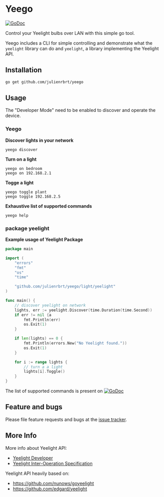 # Yeego

[![GoDoc](https://godoc.org/github.com/julienrbrt/yeego?status.svg)](https://godoc.org/github.com/julienrbrt/yeego/light/yeelight)

Control your Yeelight bulbs over LAN with this simple go tool.

Yeego includes a CLI for simple controlling and demonstrate what the `yeelight` library can do and `yeelight`, a library implementing the Yeelight API.

## Installation

``` bash
go get github.com/julienrbrt/yeego
```

## Usage

The "Developer Mode" need to be enabled to discover and operate the device.

### Yeego

**Discover lights in your network**
```
yeego discover
```

**Turn on a light**
```
yeego on bedroom
yeego on 192.168.2.1
```

**Togge a light**
```
yeego toggle plant
yeego toggle 192.168.2.5
```

**Exhaustive list of supported commands**
```
yeego help
```

### package yeelight

**Example usage of Yeelight Package**

``` go
package main

import (
	"errors"
	"fmt"
	"os"
	"time"

	"github.com/julienrbrt/yeego/light/yeelight"
)

func main() {
	// discover yeelight on network
	lights, err := yeelight.Discover(time.Duration(time.Second))
	if err != nil {a
		fmt.Println(err)
		os.Exit(1)
	}

	if len(lights) == 0 {
		fmt.Println(errors.New("No Yeelight found."))
		os.Exit(1)
	}

	for i := range lights {
		// turn a a light
		lights[i].Toggle()
	}
}
```

The list of supported commands is present on [![GoDoc](https://godoc.org/github.com/julienrbrt/yeego?status.svg)](https://godoc.org/github.com/julienrbrt/yeego/light/yeelight) 

## Feature and bugs

Please file feature requests and bugs at the [issue tracker](https://github.com/julienrbrt/yeego/issues/).

## More Info

More info about Yeelight API:
* [Yeelight Developer](https://www.yeelight.com/en_US/developer)
* [Yeelight Inter-Operation Specification](doc/Yeelight_Inter-Operation_Spec.pdf)

Yeelight API heavily based on:
* https://github.com/nunows/goyeelight
* https://github.com/edgard/yeelight